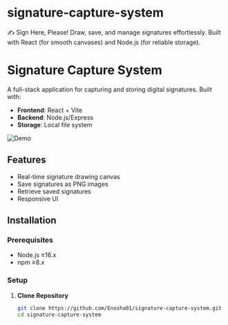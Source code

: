 # signature-capture-system
✍️ Sign Here, Please! Draw, save, and manage signatures effortlessly. Built with React (for smooth canvases) and Node.js (for reliable storage).

   # Signature Capture System

A full-stack application for capturing and storing digital signatures. Built with:
- **Frontend**: React + Vite
- **Backend**: Node.js/Express
- **Storage**: Local file system

![Demo](https://via.placeholder.com/800x400?text=Signature+Capture+Demo) <!-- 
Add real screenshot later -->

## Features
- Real-time signature drawing canvas
- Save signatures as PNG images
- Retrieve saved signatures
- Responsive UI

## Installation

### Prerequisites
- Node.js ≥16.x
- npm ≥8.x

### Setup
1. **Clone Repository**
   ```bash
   git clone https://github.com/Enosha01/signature-capture-system.git
   cd signature-capture-system
